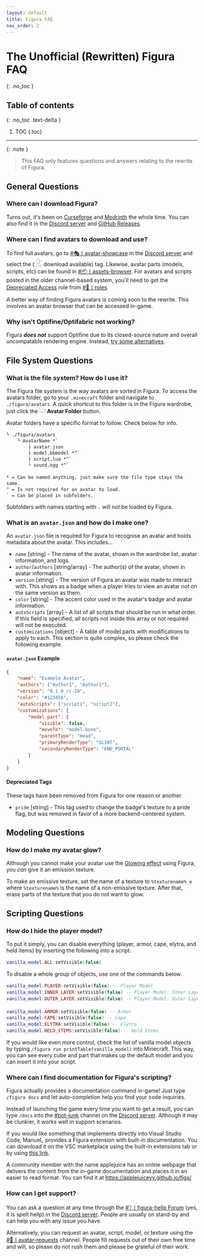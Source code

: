 ```yaml
---
layout: default
title: Figura FAQ
nav_order: 2
---
```


# The Unofficial (Rewritten) Figura FAQ
{: .no_toc }

## Table of contents
{: .no_toc .text-delta }

1. TOC
{:toc}

---

{: .note }
> This FAQ only features questions and answers relating to the rewrite of Figura.

## General Questions

### Where can I download Figura?

Turns out, it's been on [Curseforge](https://www.curseforge.com/minecraft/mc-mods/figura/files/all) and [Modrinth](https://modrinth.com/mod/figura/versions) the whole time. You can also find it in the [Discord server](https://discord.gg/ekHGHcH8Af) and [GitHub Releases](https://github.com/Kingdom-of-The-Moon/FiguraRewriteRewrite/releases).

### Where can I find avatars to download and use?

To find full avatars, go to [#🎭丨avatar-showcase](https://discord.com/channels/805969743466332191/1047522975513063524) in the [Discord server](https://discord.gg/ekHGHcH8Af) and select the (![](https://github.com/Slymeball/figura-wiki/raw/main/images/figura/icons/upload.png?raw=true) download available) tag. Likewise, avatar parts (models, scripts, etc) can be found in [#📦丨assets-browser](https://discord.com/channels/805969743466332191/1049326144480104539). For avatars and scripts posted in the older channel-based system, you'll need to get the [Depreciated Access](https://discord.com/channels/805969743466332191/956623772352389120/970334572124450816) role from [#📖丨roles](https://discord.com/channels/805969743466332191/956623772352389120).

A better way of finding Figura avatars is coming soon to the rewrite. This involves an avatar browser that can be accessed in-game.

### Why isn't Optifine/Optifabric not working?

Figura ***does not*** support Optifine due to its closed-source nature and overall uncompatable rendering engine. Instead, [try some alternatives](https://lambdaurora.dev/optifine_alternatives/).

## File System Questions

### What is the file system? How do I use it?

The Figura file system is the way avatars are sorted in Figura. To access the avatars folder, go to your `.minecraft` folder and navigate to `./figura/avatars`. A quick shortcut to this folder is in the Figura wardrobe, just click the ![](https://github.com/Slymeball/Figura-Wiki/blob/main/images/figura/icons/folder.png?raw=true) **Avatar Folder** button.

Avatar folders have a specific format to follow. Check below for info.

```
└ ./figura/avatars
    └ AvatarName *`
        ├ avatar.json
        ├ model.bbmodel *^`
        ├ script.lua *^`
        └ sound.ogg *^`

* = Can be named anything, just make sure the file type stays the same.
^ = Is not required for an avatar to load.
` = Can be placed in subfolders.
```

Subfolders with names starting with `.` will not be loaded by Figura.

### What is an `avatar.json` and how do I make one?

An `avatar.json` file is required for Figura to recognise an avatar and holds metadata about the avatar. This includes...

- `name` [string] - The name of the avatar, shown in the wardrobe list, avatar information, and logs.
- `author`/`authors` [string/array] - The author(s) of the avatar, shown in avatar information.
- `version` [string] - The version of Figura an avatar was made to interact with. This shows as a badge when a player tries to view an avatar not on the same version as them.
- `color` [string] - The accent color used in the avatar's badge and avatar information.
- `autoScripts` [array] - A list of all scripts that should be run in what order. If this field is specified, all scripts not inside this array or not required will not be executed.
- `customizations` [object] - A table of model parts with modifications to apply to each. This section is quite complex, so please check the following example.

#### `avatar.json` Example

```json
{
    "name": "Example Avatar",
    "authors": ["Author1", "Author2"],
    "version": "0.1.0_rc-10",
    "color": "#123456",
    "autoScripts": ["script1", "script2"],
    "customizations": {
        "model.part": {
            "visible": false,
            "moveTo": "model.bone",
            "parentType": "Head",
            "primaryRenderType": "GLINT",
            "secondaryRenderType": "END_PORTAL"
        }
    }
}
```

#### Depreciated Tags

These tags have been removed from Figura for one reason or another.

- `pride` [string] - This tag used to change the badge's texture to a pride flag, but was removed in favor of a more backend-centered system.

## Modeling Questions

<!-- todo: get toast's help with this, he seems like the kind of person who knows about modeling -->

### How do I make my avatar glow?

Although you cannot make your avatar use the [Glowing effect](https://minecraft.fandom.com/wiki/Glowing) using Figura, you *can* give it an emission texture.

To make an emissive texture, set the name of a texture to `%texturename%_e` where `%texturename%` is the name of a non-emissive texture. After that, erase parts of the texture that you do not want to glow.

## Scripting Questions

### How do I hide the player model?

To put it simply, you can disable everything (player, armor, cape, elytra, and held items) by inserting the following into a script.

```lua
vanilla_model.ALL:setVisible(false)
```

To disable a whole group of objects, use one of the commands below.

```lua
vanilla_model.PLAYER:setVisible(false) -- Player Model
vanilla_model.INNER_LAYER:setVisible(false) -- Player Model: Inner Layer
vanilla_model.OUTER_LAYER:setVisible(false) -- Player Model: Outer Layer

vanilla_model.ARMOR:setVisible(false) -- Armor
vanilla_model.CAPE:setVisible(false) -- Cape
vanilla_model.ELYTRA:setVisible(false) -- Elytra
vanilla_model.HELD_ITEMS:setVisible(false) -- Held Items
```

If you would like even more control, check the list of vanilla model objects by typing `/figura run printTable(vanilla_model)` into Minecraft. This way, you can see every cube and part that makes up the default model and you can insert it into your script.

### Where can I find documentation for Figura's scripting?

Figura actually provides a documentation command in-game! Just type `/figura docs` and let auto-completion help you find your code inquiries.

Instead of launching the game every time you want to get a result, you can type `/docs` into the [#bot-junk](https://discord.com/channels/805969743466332191/824741434078396468) channel on the [Discord server](https://discord.gg/ekHGHcH8Af). Although it may be clunkier, it works well in support scenarios.

If you would like something that implements directly into Visual Studio Code, Manuel_ provides a Figura extension with built-in documentation. You can download it on the VSC marketplace using the built-in extensions tab or by using [this link](https://marketplace.visualstudio.com/items?itemName=Manuel-Underscore.figura).

A community member with the name applejuice has an online webpage that delivers the content from the in-game documentation and places it in an easier to read format. You can find it at <https://applejuiceyy.github.io/figs/>

### How can I get support?

You can ask a question at any time through the [#❔️丨figura-hellp Forum](https://discord.com/channels/805969743466332191/1019675294237466734) (yes, it is spelt hellp) in the [Discord server](https://discord.gg/ekHGHcH8Af). People are usually on stand-by and can help you with any issue you have.

Alternatively, you can request an avatar, script, model, or texture using the [#💌丨avatar-requests](https://discord.com/channels/805969743466332191/880450932247261215) channel. People fill requests out of their own free time and will, so please do not rush them and please be grateful of their work. 